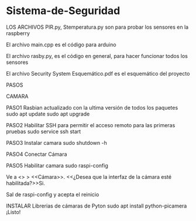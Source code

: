 # Sistema-de-Seguridad

LOS ARCHIVOS PIR.py, Stemperatura.py son para probar los sensores en la raspberry

El archivo main.cpp es el código para arduino

El archivo rasby.py, es el código en general, para hacer funcionar todos los sensores

El archivo Security System Esquemático.pdf es el esquemático del proyecto


PASOS

CAMARA

PASO1
Rasbian actualizado con la ultima versión de todos los paquetes 
sudo apt update
sudo apt upgrade

PASO2
Habilitar SSH para permitir el acceso remoto para las primeras pruebas
sudo service ssh start

PASO3
Instalar camara 
sudo shutdown -h

PASO4
Conectar Cámara

PASO5
Habilitar camara
sudo raspi-config

Ve a <<Opciones de interfaz>> > <<Cámara>>. <<¿Desea que la interfaz de la cámara
esté habilitada?>>Si.

Sal de raspi-config y acepta el reinicio


INSTALAR Librerias de cámaras de Pyton
sudo apt install python-picamera
¡Listo!

